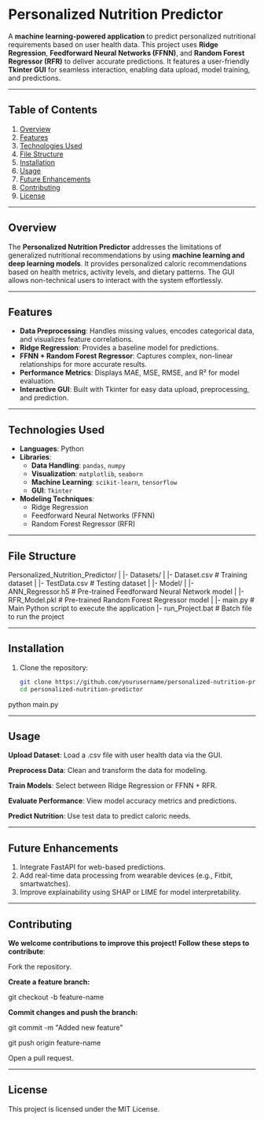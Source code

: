 # Personalized Nutrition Predictor

A **machine learning-powered application** to predict personalized nutritional requirements based on user health data. 
This project uses **Ridge Regression**, **Feedforward Neural Networks (FFNN)**, and **Random Forest Regressor (RFR)** 
to deliver accurate predictions. It features a user-friendly **Tkinter GUI** for seamless interaction, enabling data 
upload, model training, and predictions.

---

## Table of Contents
1. [Overview](#overview)
2. [Features](#features)
3. [Technologies Used](#technologies-used)
4. [File Structure](#file-structure)
5. [Installation](#installation)
6. [Usage](#usage)
7. [Future Enhancements](#future-enhancements)
8. [Contributing](#contributing)
9. [License](#license)

---

## Overview

The **Personalized Nutrition Predictor** addresses the limitations of generalized nutritional recommendations by using 
**machine learning and deep learning models**. It provides personalized caloric recommendations based on health metrics, 
activity levels, and dietary patterns. The GUI allows non-technical users to interact with the system effortlessly.

---

## Features

- **Data Preprocessing**: Handles missing values, encodes categorical data, and visualizes feature correlations.
- **Ridge Regression**: Provides a baseline model for predictions.
- **FFNN + Random Forest Regressor**: Captures complex, non-linear relationships for more accurate results.
- **Performance Metrics**: Displays MAE, MSE, RMSE, and R² for model evaluation.
- **Interactive GUI**: Built with Tkinter for easy data upload, preprocessing, and prediction.

---

## Technologies Used

- **Languages**: Python
- **Libraries**:
  - **Data Handling**: `pandas`, `numpy`
  - **Visualization**: `matplotlib`, `seaborn`
  - **Machine Learning**: `scikit-learn`, `tensorflow`
  - **GUI**: `Tkinter`
- **Modeling Techniques**:
  - Ridge Regression
  - Feedforward Neural Networks (FFNN)
  - Random Forest Regressor (RFR)

---

## File Structure

Personalized_Nutrition_Predictor/
|
|- Datasets/
|   |- Dataset.csv            # Training dataset
|   |- TestData.csv           # Testing dataset
|
|- Model/
|   |- ANN_Regressor.h5       # Pre-trained Feedforward Neural Network model
|   |- RFR_Model.pkl          # Pre-trained Random Forest Regressor model
|
|- main.py                    # Main Python script to execute the application
|- run_Project.bat            # Batch file to run the project

---

## Installation

1. Clone the repository:
   ```bash
   git clone https://github.com/yourusername/personalized-nutrition-predictor.git
   cd personalized-nutrition-predictor
python main.py

---

## Usage

**Upload Dataset**: Load a .csv file with user health data via the GUI.

**Preprocess Data**: Clean and transform the data for modeling.

**Train Models**: Select between Ridge Regression or FFNN + RFR.

**Evaluate Performance**: View model accuracy metrics and predictions.

**Predict Nutrition**: Use test data to predict caloric needs.

---
## Future Enhancements
1. Integrate FastAPI for web-based predictions.
2. Add real-time data processing from wearable devices (e.g., Fitbit, smartwatches).
3. Improve explainability using SHAP or LIME for model interpretability.

---
## Contributing
**We welcome contributions to improve this project! Follow these steps to contribute**:

Fork the repository.

**Create a feature branch:**


git checkout -b feature-name

**Commit changes and push the branch:**

git commit -m "Added new feature"

git push origin feature-name

Open a pull request.

---
## License
This project is licensed under the MIT License.




